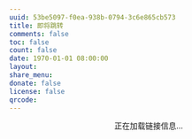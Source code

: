 ```yaml
---
uuid: 53be5097-f0ea-938b-0794-3c6e865cb573
title: 即将跳转
comments: false
toc: false
count: false
date: 1970-01-01 08:00:00
layout: 
share_menu:
donate: false
license: false
qrcode: 
---
```



<script>

    
window.onload = function() {
  const params = new URLSearchParams(window.location.search);
  const goto = params.get('goto');
  
  if (goto) {
    try {
      const url = new URL(goto);
      const protocol = url.protocol === 'https' ? ' 安全连接' : 'HTTP 普通连接';
 
      document.getElementById('target-info').innerHTML = `
        <svg xmlns="http://www.w3.org/2000/svg" width="3em" height="3em" viewBox="0 0 24 24"><path fill="currentColor" d="M12 19.2c-2.5 0-4.71-1.28-6-3.2c.03-2 4-3.1 6-3.1s5.97 1.1 6 3.1a7.23 7.23 0 0 1-6 3.2M12 5a3 3 0 0 1 3 3a3 3 0 0 1-3 3a3 3 0 0 1-3-3a3 3 0 0 1 3-3m0-3A10 10 0 0 0 2 12a10 10 0 0 0 10 10a10 10 0 0 0 10-10c0-5.53-4.5-10-10-10"/></svg>
        <svg xmlns="http://www.w3.org/2000/svg" width="3em" height="3em" viewBox="0 0 24 24"><path fill="currentColor" d="M4 11v2h12l-5.5 5.5l1.42 1.42L19.84 12l-7.92-7.92L10.5 5.5L16 11z"/></svg>
        <img src="${url.origin}/favicon.ico" onerror="this.outerHTML='<svg xmlns="http://www.w3.org/2000/svg" width="1em" height="3em" viewBox="0 0 24 24"><path fill="#0284c7" d="M16.36 14c.08-.66.14-1.32.14-2s-.06-1.34-.14-2h3.38c.16.64.26 1.31.26 2s-.1 1.36-.26 2m-5.15 5.56c.6-1.11 1.06-2.31 1.38-3.56h2.95a8.03 8.03 0 0 1-4.33 3.56M14.34 14H9.66c-.1-.66-.16-1.32-.16-2s.06-1.35.16-2h4.68c.09.65.16 1.32.16 2s-.07 1.34-.16 2M12 19.96c-.83-1.2-1.5-2.53-1.91-3.96h3.82c-.41 1.43-1.08 2.76-1.91 3.96M8 8H5.08A7.92 7.92 0 0 1 9.4 4.44C8.8 5.55 8.35 6.75 8 8m-2.92 8H8c.35 1.25.8 2.45 1.4 3.56A8 8 0 0 1 5.08 16m-.82-2C4.1 13.36 4 12.69 4 12s.1-1.36.26-2h3.38c-.08.66-.14 1.32-.14 2s.06 1.34.14 2M12 4.03c.83 1.2 1.5 2.54 1.91 3.97h-3.82c.41-1.43 1.08-2.77 1.91-3.97M18.92 8h-2.95a15.7 15.7 0 0 0-1.38-3.56c1.84.63 3.37 1.9 4.33 3.56M12 2C6.47 2 2 6.5 2 12a10 10 0 0 0 10 10a10 10 0 0 0 10-10A10 10 0 0 0 12 2"/></svg>'>
        <p>您即将访问以下网站：</p>
        <p><span style="cursor: pointer; text-decoration: underline;" onclick="navigator.clipboard.writeText('${goto}').then(() => alert('原始链接已复制到剪贴板！'))">${url.hostname}</span></p>
        <p>连接类型：${protocol}</p>
        <div class="mdui-btn-group">
            <button onclick="window.location.href='${goto}'" class="mdui-btn mdui-btn-dense mdui-color-theme-accent mdui-ripple">继续访问</button> &nbsp;
            <button onclick="window.location.href='javascript:history.back()'" class="mdui-btn mdui-btn-dense mdui-color-theme-accent mdui-ripple">返回上一页</button>
        </div>    `;
    } catch(e) {
      document.getElementById('target-info').innerHTML = `
      <!-- <img src="data:image/svg+xml;base64,PHN2ZyB4bWxucz0iaHR0cDovL3d3dy53My5vcmcvMjAwMC9zdmciIHdpZHRoPSIxZW0iIGhlaWdodD0iMWVtIiB2aWV3Qm94PSIwIDAgMjQgMjQiPjxwYXRoIGZpbGw9ImN1cnJlbnRDb2xvciIgZD0iTTQgMTF2MmgxMmwtNS41IDUuNWwxLjQyIDEuNDJMMTkuODQgMTJsLTcuOTItNy45MkwxMC41IDUuNUwxNiAxMXoiLz48L3N2Zz4=" style="width: 2em; height: 2em; color: inherit;"> -->
      <svg xmlns="http://www.w3.org/2000/svg" width="3em" height="3em" viewBox="0 0 24 24"><path fill="currentColor" d="M12 2A10 10 0 0 0 2 12a10 10 0 0 0 10 10a10 10 0 0 0 10-10A10 10 0 0 0 12 2m0 18a8 8 0 0 1-8-8a8 8 0 0 1 8-8a8 8 0 0 1 8 8a8 8 0 0 1-8 8m-3.5-9A1.5 1.5 0 0 1 7 9.5A1.5 1.5 0 0 1 8.5 8A1.5 1.5 0 0 1 10 9.5A1.5 1.5 0 0 1 8.5 11M17 9.5a1.5 1.5 0 0 1-1.5 1.5A1.5 1.5 0 0 1 14 9.5A1.5 1.5 0 0 1 15.5 8A1.5 1.5 0 0 1 17 9.5M16 14v2H8v-2z"/></svg>
      <svg xmlns="http://www.w3.org/2000/svg" width="3em" height="3em" viewBox="0 0 24 24"><path fill="currentColor" d="M4 11v2h12l-5.5 5.5l1.42 1.42L19.84 12l-7.92-7.92L10.5 5.5L16 11z"/></svg>
      <svg xmlns="http://www.w3.org/2000/svg" width="3em" height="3em" viewBox="0 0 24 24"><path fill="#dc2626" d="M16.5 12c0-.68-.06-1.34-.14-2h3.38c.16.64.26 1.31.26 2c0 .37-.03.73-.08 1.08c.69.1 1.33.32 1.92.64c.1-.56.16-1.13.16-1.72c0-5.5-4.5-10-10-10C6.47 2 2 6.5 2 12s4.5 10 10 10c.59 0 1.16-.06 1.72-.16A5.9 5.9 0 0 1 13 19c0-.29.03-.57.07-.85c-.32.63-.67 1.24-1.07 1.81c-.83-1.2-1.5-2.53-1.91-3.96h3.72a5.95 5.95 0 0 1 2.59-2.4c.06-.53.1-1.06.1-1.6M12 4.03c.83 1.2 1.5 2.54 1.91 3.97h-3.82c.41-1.43 1.08-2.77 1.91-3.97M4.26 14C4.1 13.36 4 12.69 4 12s.1-1.36.26-2h3.38c-.08.66-.14 1.32-.14 2s.06 1.34.14 2zm.82 2H8c.35 1.25.8 2.45 1.4 3.56A8 8 0 0 1 5.08 16M8 8H5.08A7.92 7.92 0 0 1 9.4 4.44C8.8 5.55 8.35 6.75 8 8m6.34 6H9.66c-.1-.66-.16-1.32-.16-2s.06-1.35.16-2h4.68c.09.65.16 1.32.16 2s-.07 1.34-.16 2m.25-9.56c1.84.63 3.37 1.9 4.33 3.56h-2.95a15.7 15.7 0 0 0-1.38-3.56M20.41 19l2.13 2.12l-1.42 1.42L19 20.41l-2.12 2.13l-1.41-1.42L17.59 19l-2.12-2.12l1.41-1.41L19 17.59l2.12-2.12l1.42 1.41z"/></svg>
      <p>链接无效，解析的链接不是有效的格式或无法被解析。</p>
      `;
      setTimeout(() => {
        window.location.href = 'javascript:history.back()';
      }, 3000);
    }
  } else {
    document.getElementById('target-info').innerHTML = `
        <svg xmlns="http://www.w3.org/2000/svg" width="3em" height="3em" viewBox="0 0 24 24"><path fill="currentColor" d="M12 2A10 10 0 0 0 2 12a10 10 0 0 0 10 10a10 10 0 0 0 10-10A10 10 0 0 0 12 2m0 18a8 8 0 0 1-8-8a8 8 0 0 1 8-8a8 8 0 0 1 8 8a8 8 0 0 1-8 8m-3.5-9A1.5 1.5 0 0 1 7 9.5A1.5 1.5 0 0 1 8.5 8A1.5 1.5 0 0 1 10 9.5A1.5 1.5 0 0 1 8.5 11M17 9.5a1.5 1.5 0 0 1-1.5 1.5A1.5 1.5 0 0 1 14 9.5A1.5 1.5 0 0 1 15.5 8A1.5 1.5 0 0 1 17 9.5M16 14v2H8v-2z"/></svg>
        <svg xmlns="http://www.w3.org/2000/svg" width="3em" height="3em" viewBox="0 0 24 24"><path fill="currentColor" d="M4 11v2h12l-5.5 5.5l1.42 1.42L19.84 12l-7.92-7.92L10.5 5.5L16 11z"/></svg>
        <svg xmlns="http://www.w3.org/2000/svg" width="3em" height="3em" viewBox="0 0 24 24"><path fill="#dc2626" d="M16.5 12c0-.68-.06-1.34-.14-2h3.38c.16.64.26 1.31.26 2c0 .37-.03.73-.08 1.08c.69.1 1.33.32 1.92.64c.1-.56.16-1.13.16-1.72c0-5.5-4.5-10-10-10C6.47 2 2 6.5 2 12s4.5 10 10 10c.59 0 1.16-.06 1.72-.16A5.9 5.9 0 0 1 13 19c0-.29.03-.57.07-.85c-.32.63-.67 1.24-1.07 1.81c-.83-1.2-1.5-2.53-1.91-3.96h3.72a5.95 5.95 0 0 1 2.59-2.4c.06-.53.1-1.06.1-1.6M12 4.03c.83 1.2 1.5 2.54 1.91 3.97h-3.82c.41-1.43 1.08-2.77 1.91-3.97M4.26 14C4.1 13.36 4 12.69 4 12s.1-1.36.26-2h3.38c-.08.66-.14 1.32-.14 2s.06 1.34.14 2zm.82 2H8c.35 1.25.8 2.45 1.4 3.56A8 8 0 0 1 5.08 16M8 8H5.08A7.92 7.92 0 0 1 9.4 4.44C8.8 5.55 8.35 6.75 8 8m6.34 6H9.66c-.1-.66-.16-1.32-.16-2s.06-1.35.16-2h4.68c.09.65.16 1.32.16 2s-.07 1.34-.16 2m.25-9.56c1.84.63 3.37 1.9 4.33 3.56h-2.95a15.7 15.7 0 0 0-1.38-3.56M20.41 19l2.13 2.12l-1.42 1.42L19 20.41l-2.12 2.13l-1.41-1.42L17.59 19l-2.12-2.12l1.41-1.41L19 17.59l2.12-2.12l1.42 1.41z"/></svg>
        <p><strong>链接无效，没有传入有效的变量</strong></p>   `;
        setTimeout(() => {
          window.location.href = 'javascript:history.back()';
        }, 3000);
  }
}
</script>

<div id="target-info" style="text-align: center">

  <p>正在加载链接信息...</p>
</div>